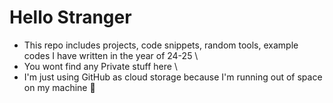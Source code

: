 # Hello Stranger
- This repo includes projects, code snippets, random tools, example codes I have written in the year of 24-25 \
- You wont find any Private stuff here \
- I'm just using GitHub as cloud storage because I'm running out of space on my machine 🙂